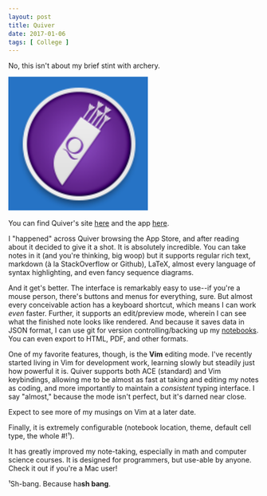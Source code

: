 ```yaml
---
layout: post
title: Quiver
date: 2017-01-06
tags: [ College ]
---
```


No, this isn't about my brief stint with archery.

![Quiver](/images/QuiverIcon.png)

You can find Quiver's site [here][quiver] and the app [here][itunes].

I "happened" across Quiver browsing the App Store, and after reading about it
decided to give it a shot. It is absolutely incredible. You can take notes in it
(and you're thinking, big woop) but it supports regular rich text, markdown (à
la StackOverflow or Github), LaTeX, almost every language of syntax
highlighting, and even fancy sequence diagrams.

And it get's better. The interface is remarkably easy to use--if you're a mouse
person, there's buttons and menus for everything, sure. But almost every
conceivable action has a keyboard shortcut, which means I can work *even*
faster. Further, it supports an edit/preview mode, wherein I can see what the
finished note looks like rendered. And because it saves data in JSON format, I
can use git for version controlling/backing up my [notebooks][notes]. You can
even export to HTML, PDF, and other formats.

One of my favorite features, though, is the __Vim__ editing mode. I've recently
started living in Vim for development work, learning slowly but steadily just
how powerful it is. Quiver supports both ACE (standard) and Vim keybindings,
allowing me to be almost as fast at taking and editing my notes as coding, and
more importantly to maintain a *consistent* typing interface. I say "almost,"
because the mode isn't perfect, but it's darned near close.

Expect to see more of my musings on Vim at a later date.

Finally, it is extremely configurable (notebook location, theme, default cell type,
the whole #!¹).

It has greatly improved my note-taking, especially in math and computer science
courses. It is designed for programmers, but use-able by anyone. Check it out if
you're a Mac user!

¹Sh-bang. Because ha**sh bang**.

[quiver]: http://happenapps.com/#quiver
[itunes]: https://itunes.apple.com/app/quiver-programmers-notebook/id866773894?ls=1&mt=12
[notes]: https://github.com/benknoble/quiverNB
